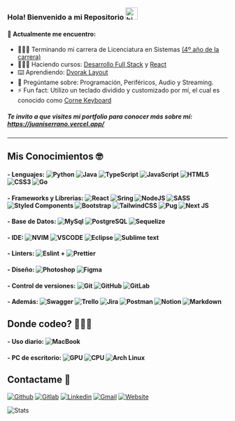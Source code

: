 ### Hola! Bienvenido a mi Repositorio <img src="https://user-images.githubusercontent.com/1303154/88677602-1635ba80-d120-11ea-84d8-d263ba5fc3c0.gif" width="28px" alt="hi">

<!--
**juaniserrano/juaniserrano** is a ✨ _special_ ✨ repository because its `README.md` (this file) appears on your GitHub profile.

Here are some ideas to get you started:

- 🔭 I’m currently working on ...
- 🌱 I’m currently learning ...
- 👯 I’m looking to collaborate on ...
- 🤔 I’m looking for help with ...
- 💬 Ask me about ...
- 📫 How to reach me: ...
- 😄 Pronouns: ...
- ⚡ Fun fact: ...
-->

#### 🌱 Actualmente me encuentro:

- 👨🏻‍🎓 Terminando mi carrera de Licenciatura en Sistemas [(4º año de la carrera)](https://www.ungs.edu.ar/wp-content/uploads/2013/06/Licenciatura-en-Sistemas.pdf)
- 👨🏻‍💻 Haciendo cursos: [Desarrollo Full Stack](https://www.digitalhouse.com/ar/curso/programacion-web-full-stack) y [React](https://www.udemy.com/course/react-guia-definitiva-hooks-router-redux-next-proyectos/)
- ⌨️ Aprendiendo: [Dvorak Layout](https://es.wikipedia.org/wiki/Teclado_Dvorak)
- 💬 Pregúntame sobre: Programación, Periféricos, Audio y Streaming.
- ⚡ Fun fact: Utilizo un teclado dividido y customizado por mí, el cual es conocido como [Corne Keyboard](https://github.com/foostan/crkbd)

##### Te invito a que visites mi portfolio para conocer más sobre mí: https://juaniserrano.vercel.app/

---

## Mis Conocimientos 🤓

#### - **Lenguajes:** ![Python](https://img.shields.io/badge/python-3670A0?style=for-the-badge&logo=python&logoColor=ffdd54) ![Java](https://img.shields.io/badge/Java-ED8B00?style=for-the-badge&logo=openjdk&logoColor=white) ![TypeScript](https://img.shields.io/badge/typescript-%23007ACC.svg?style=for-the-badge&logo=typescript&logoColor=white) ![JavaScript](https://img.shields.io/badge/javascript-%23323330.svg?style=for-the-badge&logo=javascript&logoColor=%23F7DF1E) ![HTML5](https://img.shields.io/badge/html5-%23E34F26.svg?style=for-the-badge&logo=html5&logoColor=white) ![CSS3](https://img.shields.io/badge/css3-%231572B6.svg?style=for-the-badge&logo=css3&logoColor=white) ![Go](https://img.shields.io/badge/go-%2300ADD8.svg?style=for-the-badge&logo=go&logoColor=white)
#### - **Frameworks y Librerias:** ![React](https://img.shields.io/badge/React-20232A?style=for-the-badge&logo=react&logoColor=61DAFB) ![Sring](https://img.shields.io/badge/Spring-6DB33F?style=for-the-badge&logo=spring&logoColor=white) ![NodeJS](https://img.shields.io/badge/node.js-6DA55F?style=for-the-badge&logo=node.js&logoColor=white) ![SASS](https://img.shields.io/badge/SASS-hotpink.svg?style=for-the-badge&logo=SASS&logoColor=white) ![Styled Components](https://img.shields.io/badge/styled--components-DB7093?style=for-the-badge&logo=styled-components&logoColor=white) ![Bootstrap](https://img.shields.io/badge/bootstrap-%23563D7C.svg?style=for-the-badge&logo=bootstrap&logoColor=white) ![TailwindCSS](https://img.shields.io/badge/tailwindcss-%2338B2AC.svg?style=for-the-badge&logo=tailwind-css&logoColor=white) ![Pug](https://img.shields.io/badge/Pug-FFF?style=for-the-badge&logo=pug&logoColor=A86454) ![Next JS](https://img.shields.io/badge/Next-black?style=for-the-badge&logo=next.js&logoColor=white)
#### - **Base de Datos:** ![MySql](https://img.shields.io/badge/MySQL-005C84?style=for-the-badge&logo=mysql&logoColor=white) ![PostgreSQL](https://img.shields.io/badge/PostgreSQL-316192?style=for-the-badge&logo=postgresql&logoColor=white) ![Sequelize](https://img.shields.io/badge/Sequelize-52B0E7?style=for-the-badge&logo=Sequelize&logoColor=white)
#### - **IDE:** ![NVIM](https://img.shields.io/badge/NeoVim-%2357A143.svg?&style=for-the-badge&logo=neovim&logoColor=white) ![VSCODE](https://img.shields.io/badge/Visual_Studio_Code-0078D4?style=for-the-badge&logo=visual%20studio%20code&logoColor=white) ![Eclipse](https://img.shields.io/badge/Eclipse-2C2255?style=for-the-badge&logo=eclipse&logoColor=white) ![Sublime text](https://img.shields.io/badge/sublime_text-%23575757.svg?&style=for-the-badge&logo=sublime-text&logoColor=important)
#### - **Linters:** ![Eslint](https://img.shields.io/badge/eslint-3A33D1?style=for-the-badge&logo=eslint&logoColor=white) **+** ![Prettier](https://img.shields.io/badge/prettier-1A2C34?style=for-the-badge&logo=prettier&logoColor=F7BA3E)
#### - **Diseño:** ![Photoshop](https://img.shields.io/badge/Adobe%20Photoshop-31A8FF?style=for-the-badge&logo=Adobe%20Photoshop&logoColor=black) ![Figma](https://img.shields.io/badge/Figma-F24E1E?style=for-the-badge&logo=figma&logoColor=white)
#### - **Control de versiones:** ![Git](https://img.shields.io/badge/git-%23F05033.svg?style=for-the-badge&logo=git&logoColor=white) ![GitHub](https://img.shields.io/badge/github-%23121011.svg?style=for-the-badge&logo=github&logoColor=white) ![GitLab](https://img.shields.io/badge/gitlab-%23181717.svg?style=for-the-badge&logo=gitlab&logoColor=white)
#### - **Además:** ![Swagger](https://img.shields.io/badge/-Swagger-%23Clojure?style=for-the-badge&logo=swagger&logoColor=white) ![Trello](https://img.shields.io/badge/Trello-%23026AA7.svg?style=for-the-badge&logo=Trello&logoColor=white) ![Jira](https://img.shields.io/badge/jira-%230A0FFF.svg?style=for-the-badge&logo=jira&logoColor=white) ![Postman](https://img.shields.io/badge/Postman-FF6C37?style=for-the-badge&logo=postman&logoColor=white) ![Notion](https://img.shields.io/badge/Notion-%23000000.svg?style=for-the-badge&logo=notion&logoColor=white) ![Markdown](https://img.shields.io/badge/markdown-%23000000.svg?style=for-the-badge&logo=markdown&logoColor=white)

## Donde codeo? 👨🏻‍💻

#### - **Uso diario:** ![MacBook](https://img.shields.io/badge/Apple-MacBook_Pro_M1-333333?style=for-the-badge&logo=apple&logoColor=white)
#### - **PC de escritorio:** ![GPU](https://img.shields.io/badge/NVIDIA-RTX_2080-76B900?style=for-the-badge&logo=nvidia&logoColor=white) ![CPU](https://img.shields.io/badge/Intel-Core_i7_9700K-0071C5?style=for-the-badge&logo=intel&logoColor=white) ![Arch Linux](https://img.shields.io/badge/Arch_Linux-1793D1?style=for-the-badge&logo=arch-linux&logoColor=white)

## Contactame 📩

[![Github](https://img.shields.io/badge/GitHub-100000?style=for-the-badge&logo=github&logoColor=white)](https://github.com/juaniserrano) [![Gitlab](https://img.shields.io/badge/GitLab-330F63?style=for-the-badge&logo=gitlab&logoColor=white)](https://gitlab.com/juanserrano) [![Linkedin](https://img.shields.io/badge/LinkedIn-0077B5?style=for-the-badge&logo=linkedin&logoColor=white)](https://www.linkedin.com/in/juan-ignacio-serrano-luna/) [![Gmail](https://img.shields.io/badge/Gmail-D14836?style=for-the-badge&logo=gmail&logoColor=white)](mailto:juanignacioserranoluna@gmail.com) [![Website](https://img.shields.io/badge/website-000000?style=for-the-badge&logo=About.me&logoColor=white)](https://juaniserrano.vercel.app/)

![Stats](https://github-profile-summary-cards.vercel.app/api/cards/profile-details?username=juaniserrano&theme=nord_dark)
